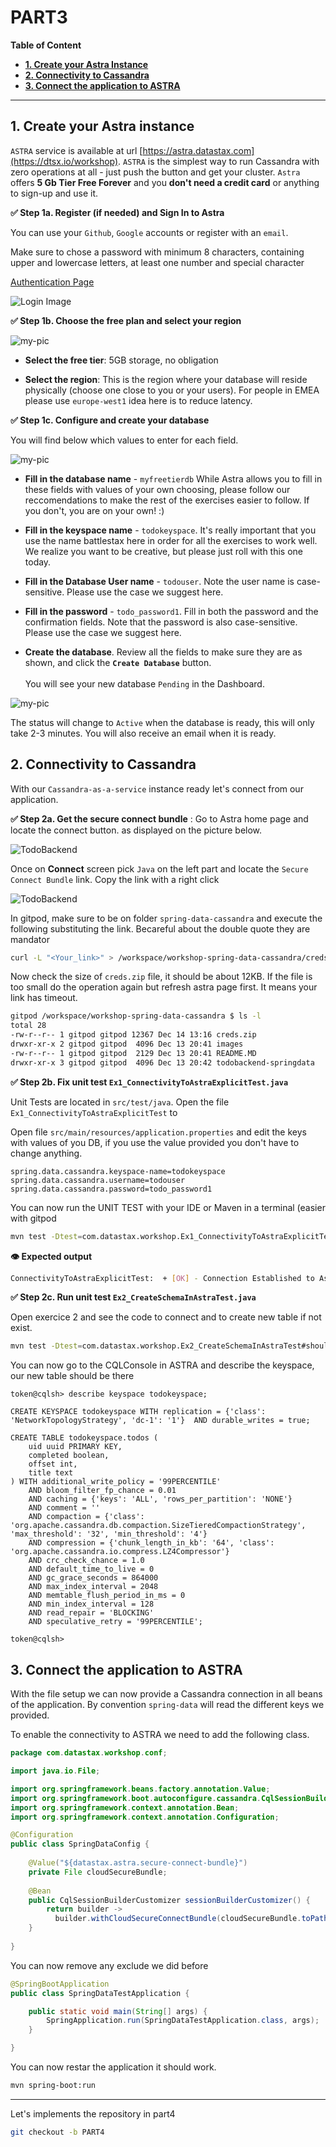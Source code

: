 # PART3

**Table of Content**
- **[1. Create your Astra Instance](#1-create-a-crud-controller)**
- **[2. Connectivity to Cassandra](#2-test-your-controller)**
- **[ 3. Connect the application to ASTRA](#3-sample-curl-commands)**

---

## 1. Create your Astra instance

`ASTRA` service is available at url [https://astra.datastax.com](https://dtsx.io/workshop). `ASTRA` is the simplest way to run Cassandra with zero operations at all - just push the button and get your cluster. `Astra` offers **5 Gb Tier Free Forever** and you **don't need a credit card** or anything to sign-up and use it. 

**✅ Step 1a. Register (if needed) and Sign In to Astra** 

You can use your `Github`, `Google` accounts or register with an `email`.

Make sure to chose a password with minimum 8 characters, containing upper and lowercase letters, at least one number and special character

[Authentication Page](https://dtsx.io/workshop)

![Login Image](https://github.com/datastaxdevs/shared-assets/blob/master/astra/signin-raw.png?raw=true)

**✅ Step 1b. Choose the free plan and select your region**

![my-pic](https://github.com/DataStax-Academy/battlestax/blob/master/tutorial/creatastra-1.png?raw=true)

- **Select the free tier**: 5GB storage, no obligation

- **Select the region**: This is the region where your database will reside physically (choose one close to you or your users). For people in EMEA please use `europe-west1` idea here is to reduce latency.

**✅ Step 1c. Configure and create your database**

You will find below which values to enter for each field.

![my-pic](https://github.com/DataStax-Academy/battlestax/blob/master/tutorial/creatastra-2.png?raw=true)

- **Fill in the database name** - `myfreetierdb` While Astra allows you to fill in these fields with values of your own choosing, please follow our reccomendations to make the rest of the exercises easier to follow. If you don't, you are on your own! :)

- **Fill in the keyspace name** - `todokeyspace`. It's really important that you use the name battlestax here in order for all the exercises to work well. We realize you want to be creative, but please just roll with this one today.

- **Fill in the Database User name** - `todouser`. Note the user name is case-sensitive. Please use the case we suggest here.

- **Fill in the password** - `todo_password1`. Fill in both the password and the confirmation fields. Note that the password is also case-sensitive. Please use the case we suggest here.

- **Create the database**. Review all the fields to make sure they are as shown, and click the **`Create Database`** button.<br/><br/>You will see your new database `Pending` in the Dashboard.

![my-pic](https://github.com/DataStax-Academy/battlestax/blob/master/tutorial/creatastra-3.png?raw=true)

The status will change to `Active` when the database is ready, this will only take 2-3 minutes. You will also receive an email when it is ready.

## 2. Connectivity to Cassandra

With our `Cassandra-as-a-service` instance ready let's connect from our application.

**✅ Step 2a. Get the secure connect bundle** : Go to Astra home page and locate the connect button. as displayed on the picture below.

![TodoBackend](https://github.com/DataStax-Academy/workshop-spring-data-cassandra/blob/main/images/astra-connect.png?raw=true) 

Once on **Connect** screen pick `Java` on the left part and locate the `Secure Connect Bundle` link. Copy the link with a right click

![TodoBackend](https://github.com/DataStax-Academy/workshop-spring-data-cassandra/blob/main/images/astra-securebundle.png?raw=true)

In gitpod, make sure to be on folder `spring-data-cassandra` and execute the following substituting the link. Becareful about the double quote they are mandator

```bash
curl -L "<Your_link>" > /workspace/workshop-spring-data-cassandra/creds.zip 
```

Now check the size of  `creds.zip` file, it should be about 12KB. If the file is too small do the operation again but refresh astra page first. It means your link has timeout.

```bash
gitpod /workspace/workshop-spring-data-cassandra $ ls -l
total 28
-rw-r--r-- 1 gitpod gitpod 12367 Dec 14 13:16 creds.zip
drwxr-xr-x 2 gitpod gitpod  4096 Dec 13 20:41 images
-rw-r--r-- 1 gitpod gitpod  2129 Dec 13 20:41 README.MD
drwxr-xr-x 3 gitpod gitpod  4096 Dec 13 20:42 todobackend-springdata
```

**✅ Step 2b. Fix unit test `Ex1_ConnectivityToAstraExplicitTest.java`**


Unit Tests are located in `src/test/java`. 
Open the file `Ex1_ConnectivityToAstraExplicitTest` to 

Open file `src/main/resources/application.properties` and edit the keys with values of you DB, if you use the value provided you don't have to change anything.

```properties
spring.data.cassandra.keyspace-name=todokeyspace
spring.data.cassandra.username=todouser
spring.data.cassandra.password=todo_password1
```

You can now run the UNIT TEST with your IDE or Maven in a terminal (easier with gitpod 
```bash
mvn test -Dtest=com.datastax.workshop.Ex1_ConnectivityToAstraExplicitTest#should_connect_to_Astra
```

**👁️ Expected output**

```bash
ConnectivityToAstraExplicitTest:  + [OK] - Connection Established to Astra with Keyspace todoapp
```

**✅ Step 2c. Run unit test `Ex2_CreateSchemaInAstraTest.java`**

Open exercice 2 and see the code to connect and to create new table if not exist.

```bash
mvn test -Dtest=com.datastax.workshop.Ex2_CreateSchemaInAstraTest#should_create_expected_table
```

You can now go to the CQLConsole in ASTRA and describe the keyspace, our new table should be there

```
token@cqlsh> describe keyspace todokeyspace;

CREATE KEYSPACE todokeyspace WITH replication = {'class': 'NetworkTopologyStrategy', 'dc-1': '1'}  AND durable_writes = true;

CREATE TABLE todokeyspace.todos (
    uid uuid PRIMARY KEY,
    completed boolean,
    offset int,
    title text
) WITH additional_write_policy = '99PERCENTILE'
    AND bloom_filter_fp_chance = 0.01
    AND caching = {'keys': 'ALL', 'rows_per_partition': 'NONE'}
    AND comment = ''
    AND compaction = {'class': 'org.apache.cassandra.db.compaction.SizeTieredCompactionStrategy', 'max_threshold': '32', 'min_threshold': '4'}
    AND compression = {'chunk_length_in_kb': '64', 'class': 'org.apache.cassandra.io.compress.LZ4Compressor'}
    AND crc_check_chance = 1.0
    AND default_time_to_live = 0
    AND gc_grace_seconds = 864000
    AND max_index_interval = 2048
    AND memtable_flush_period_in_ms = 0
    AND min_index_interval = 128
    AND read_repair = 'BLOCKING'
    AND speculative_retry = '99PERCENTILE';

token@cqlsh> 
```

## 3. Connect the application to ASTRA

With the file setup we can now provide a Cassandra connection in all beans of the application. By convention `spring-data` will read the different keys we provided.

To enable the connectivity to ASTRA we need to add the following class.

```java
package com.datastax.workshop.conf;

import java.io.File;

import org.springframework.beans.factory.annotation.Value;
import org.springframework.boot.autoconfigure.cassandra.CqlSessionBuilderCustomizer;
import org.springframework.context.annotation.Bean;
import org.springframework.context.annotation.Configuration;

@Configuration
public class SpringDataConfig {
    
    @Value("${datastax.astra.secure-connect-bundle}")
    private File cloudSecureBundle;
    
    @Bean
    public CqlSessionBuilderCustomizer sessionBuilderCustomizer() {
        return builder -> 
          builder.withCloudSecureConnectBundle(cloudSecureBundle.toPath());
    }
    
}
```

You can now remove any exclude we did before

```java
@SpringBootApplication
public class SpringDataTestApplication {

	public static void main(String[] args) {
		SpringApplication.run(SpringDataTestApplication.class, args);
	}

}
```

You can now restar the application it should work.

```bash
mvn spring-boot:run
```


--- 
Let's implements the repository in part4

```bash
git checkout -b PART4
```
